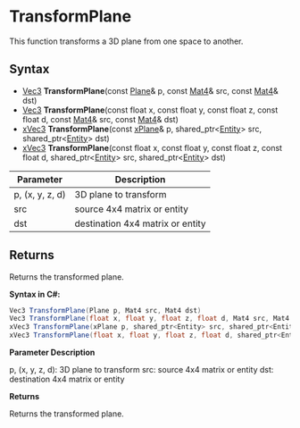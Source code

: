 # TransformPlane

This function transforms a 3D plane from one space to another.

## Syntax

- [Vec3](Vec3.md) **TransformPlane**(const [Plane](Plane.md)& p, const [Mat4](Mat4.md)& src, const [Mat4](Mat4.md)& dst)
- [Vec3](Vec3.md) **TransformPlane**(const float x, const float y, const float z, const float d, const [Mat4](Mat4.md)& src, const [Mat4](Mat4.md)& dst)
- [xVec3](xVec3.md) **TransformPlane**(const [xPlane](xPlane.md)& p, shared_ptr<[Entity](Entity.md)\> src, shared_ptr<[Entity](Entity.md)\> dst)
- [xVec3](xVec3.md) **TransformPlane**(const float x, const float y, const float z, const float d, shared_ptr<[Entity](Entity.md)\> src, shared_ptr<[Entity](Entity.md)\> dst)

Parameter | Description
---|---
p, (x, y, z, d) | 3D plane to transform
src | source 4x4 matrix or entity
dst | destination 4x4 matrix or entity

## Returns

Returns the transformed plane.

**Syntax in C#:**

```csharp
Vec3 TransformPlane(Plane p, Mat4 src, Mat4 dst)
Vec3 TransformPlane(float x, float y, float z, float d, Mat4 src, Mat4 dst)
xVec3 TransformPlane(xPlane p, shared_ptr<Entity> src, shared_ptr<Entity> dst)
xVec3 TransformPlane(float x, float y, float z, float d, shared_ptr<Entity> src, shared_ptr<Entity> dst)
```

**Parameter Description**

p, (x, y, z, d): 3D plane to transform
src: source 4x4 matrix or entity
dst: destination 4x4 matrix or entity

**Returns**

Returns the transformed plane.